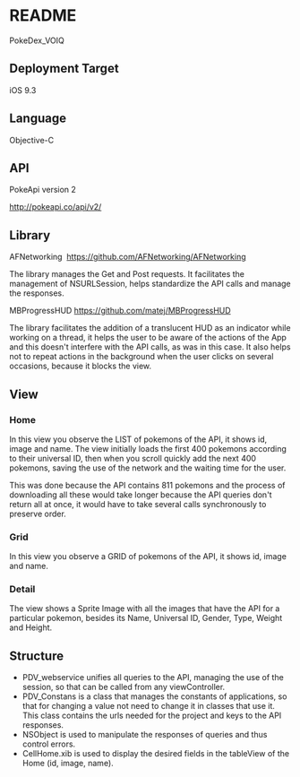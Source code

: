 # README #

PokeDex_VOIQ 

## Deployment Target ##

iOS 9.3

## Language ##

Objective-C

## API ##

PokeApi version 2

http://pokeapi.co/api/v2/


## Library ##

AFNetworking 
https://github.com/AFNetworking/AFNetworking

The library manages the Get and Post requests.
It facilitates the management of NSURLSession, helps standardize the API calls and manage the responses.


MBProgressHUD
https://github.com/matej/MBProgressHUD

The library facilitates the addition of a translucent HUD as an indicator while working on a thread, it helps the user to be aware of the actions of the App and this doesn't interfere with the API calls, as was in this case.
It also helps not to repeat actions in the background when the user clicks on several occasions, because it blocks the view.


## View ##

### Home ###
In this view you observe the LIST of pokemons of the API, it shows id, image and name.
The view initially loads the first 400 pokemons according to their universal ID, then when you scroll quickly add the next 400 pokemons, saving the use of the network and the waiting time for the user.

This was done because the API contains 811 pokemons and the process of downloading all these would take longer because the API queries don't return all at once, it would have to take several calls synchronously to preserve order.
### Grid ###
In this view you observe a GRID of pokemons of the API, it shows id, image and name.

### Detail ###

The view shows a Sprite Image with all the images that have the API for a particular pokemon, besides its Name, Universal ID, Gender, Type, Weight and Height.

## Structure ##

- PDV_webservice unifies all queries to the API, managing the use of the session, so that can be called from any viewController.
- PDV_Constans is a class that manages the constants of applications, so that for changing a value not need to change it in classes that use it. This class contains the urls needed for the project and keys to the API responses.
- NSObject is used to manipulate the responses of queries and thus control errors.
- CellHome.xib is used to display the desired fields in the tableView of the Home (id, image, name).
